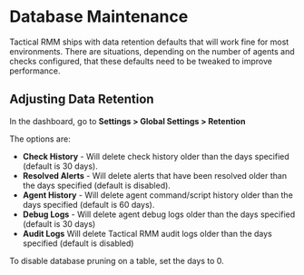 # Database Maintenance

Tactical RMM ships with data retention defaults that will work fine for most environments. There are situations, depending on the number of agents and checks configured, that these defaults need to be tweaked to improve performance.

## Adjusting Data Retention

In the dashboard, go to **Settings > Global Settings > Retention**

The options are:

- **Check History** - Will delete check history older than the days specified (default is 30 days).
- **Resolved Alerts** - Will delete alerts that have been resolved older than the days specified (default is disabled).
- **Agent History** - Will delete agent command/script history older than the days specified (default is 60 days).
- **Debug Logs** - Will delete agent debug logs older than the days specified (default is 30 days)
- **Audit Logs** Will delete Tactical RMM audit logs older than the days specified (default is disabled)

To disable database pruning on a table, set the days to 0.
